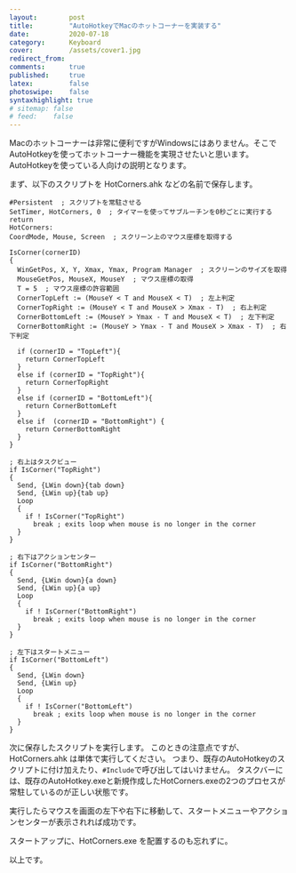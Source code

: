 ```yaml
---
layout:        post
title:         "AutoHotkeyでMacのホットコーナーを実装する"
date:          2020-07-18
category:      Keyboard
cover:         /assets/cover1.jpg
redirect_from:
comments:      true
published:     true
latex:         false
photoswipe:    false
syntaxhighlight: true
# sitemap: false
# feed:    false
---
```


Macのホットコーナーは非常に便利ですがWindowsにはありません。そこでAutoHotkeyを使ってホットコーナー機能を実現させたいと思います。AutoHotkeyを使っている人向けの説明となります。

まず、以下のスクリプトを HotCorners.ahk などの名前で保存します。

```code
#Persistent  ; スクリプトを常駐させる
SetTimer, HotCorners, 0  ; タイマーを使ってサブルーチンを0秒ごとに実行する
return
HotCorners:
CoordMode, Mouse, Screen  ; スクリーン上のマウス座標を取得する

IsCorner(cornerID)
{
  WinGetPos, X, Y, Xmax, Ymax, Program Manager  ; スクリーンのサイズを取得
  MouseGetPos, MouseX, MouseY  ; マウス座標の取得
  T = 5  ; マウス座標の許容範囲
  CornerTopLeft := (MouseY < T and MouseX < T)  ; 左上判定
  CornerTopRight := (MouseY < T and MouseX > Xmax - T)  ; 右上判定
  CornerBottomLeft := (MouseY > Ymax - T and MouseX < T)  ; 左下判定
  CornerBottomRight := (MouseY > Ymax - T and MouseX > Xmax - T)  ; 右下判定

  if (cornerID = "TopLeft"){
    return CornerTopLeft
  }
  else if (cornerID = "TopRight"){
    return CornerTopRight
  }
  else if (cornerID = "BottomLeft"){
    return CornerBottomLeft
  }
  else if  (cornerID = "BottomRight") {
    return CornerBottomRight
  }
}

; 右上はタスクビュー
if IsCorner("TopRight")
{
  Send, {LWin down}{tab down}
  Send, {LWin up}{tab up}
  Loop
  {
    if ! IsCorner("TopRight")
      break ; exits loop when mouse is no longer in the corner
  }
}

; 右下はアクションセンター
if IsCorner("BottomRight")
{
  Send, {LWin down}{a down}
  Send, {LWin up}{a up}
  Loop
  {
    if ! IsCorner("BottomRight")
      break ; exits loop when mouse is no longer in the corner
  }
}

; 左下はスタートメニュー
if IsCorner("BottomLeft")
{
  Send, {LWin down}
  Send, {LWin up}
  Loop
  {
    if ! IsCorner("BottomLeft")
      break ; exits loop when mouse is no longer in the corner
  }
}
```

次に保存したスクリプトを実行します。
このときの注意点ですが、HotCorners.ahk は単体で実行してください。
つまり、既存のAutoHotkeyのスクリプトに付け加えたり、`#Include`で呼び出してはいけません。
タスクバーには、既存のAutoHotkey.exeと新規作成したHotCorners.exeの2つのプロセスが常駐しているのが正しい状態です。

実行したらマウスを画面の左下や右下に移動して、スタートメニューやアクションセンターが表示されれば成功です。

スタートアップに、HotCorners.exe を配置するのも忘れずに。

以上です。
